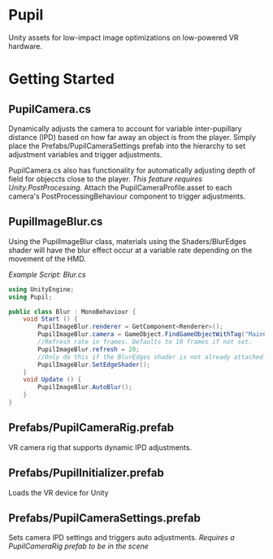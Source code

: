 # Pupil 
Unity assets for low-impact image optimizations on low-powered VR hardware. 

# Getting Started
## PupilCamera.cs
Dynamically adjusts the camera to account for variable inter-pupillary distance (IPD) based on how far away an object is from the player.
Simply place the Prefabs/PupilCameraSettings prefab into the hierarchy to set adjustment variables and trigger adjustments.

PupilCamera.cs also has functionality for automatically adjusting depth of field for objeccts close to the player. *This feature requires Unity.PostProcessing.* Attach the PupilCameraProfile.asset to each camera's PostProcessingBehaviour component to trigger adjustments.

## PupilImageBlur.cs
Using the PupilImageBlur class, materials using the Shaders/BlurEdges shader will have the blur effect occur at a variable rate depending on the movement of the HMD.

*Example Script: Blur.cs*
```csharp
using UnityEngine;
using Pupil;

public class Blur : MonoBehaviour {
	void Start () {
		PupilImageBlur.renderer = GetComponent<Renderer>();
		PupilImageBlur.camera = GameObject.FindGameObjectWithTag("MainCamera");
		//Refresh rate in frames. Defaults to 10 frames if not set.
		PupilImageBlur.refresh = 20;
		//Only do this if the BlurEdges shader is not already attached to the object's material.
		PupilImageBlur.SetEdgeShader(); 
	}
	void Update () {
		PupilImageBlur.AutoBlur();
	}
}
```

## Prefabs/PupilCameraRig.prefab
VR camera rig that supports dynamic IPD adjustments.  

## Prefabs/PupilInitializer.prefab
Loads the VR device for Unity

## Prefabs/PupilCameraSettings.prefab
Sets camera IPD settings and triggers auto adjustments. *Requires a PupilCameraRig prefab to be in the scene*
